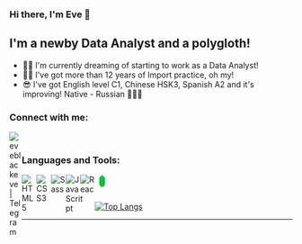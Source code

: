 ### Hi there, I'm Eve 👋

## I'm a newby Data Analyst and a polygloth!
- 🐱‍🏍 I'm currently dreaming of starting to work as a Data Analyst!
- 🐱‍👤 I've got more than 12 years of Import practice, oh my!
- 😎 I've got English level C1, Chinese HSK3, Spanish A2 and it's improving! Native - Russian 📔📘📕

### Connect with me:
[<img align="left" alt="eveblackeve | Telegram" width="22px" src="https://www.svgrepo.com/show/349527/telegram.svg" />][telegram]


<br />

### Languages and Tools:
<img align="left" alt="HTML5" width="26px" src="https://www.svgrepo.com/show/376344/python.svg" />
<img align="left" alt="CSS3" width="26px" src="https://www.svgrepo.com/show/303301/postgresql-logo.svg" />
<img align="left" alt="Sass" width="26px" src="https://www.svgrepo.com/show/354428/tableau-icon.svg" />
<img align="left" alt="JavaScript" width="26px" src="https://upload.wikimedia.org/wikipedia/commons/8/84/Matplotlib_icon.svg" />
<img align="left" alt="React" width="26px" src="https://www.svgrepo.com/show/373590/excel2.svg" />
<img align="left" alt="React" width="26px" src="https://github.com/python-visualization/folium/blob/main/docs/_static/folium_logo.jpg?raw=true" />


<br />
<br />

[![Top Langs](https://github-readme-stats.vercel.app/api/top-langs/?username=evenaked&layout=compact)](https://github.com/evenaked/github-readme-stats)


---




[telegram]: https://t.me/eveblackeve


